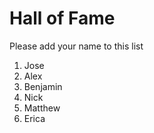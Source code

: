 # Hall of Fame
Please add your name to this list

1. Jose
2. Alex
3. Benjamin
4. Nick
5. Matthew
6. Erica

